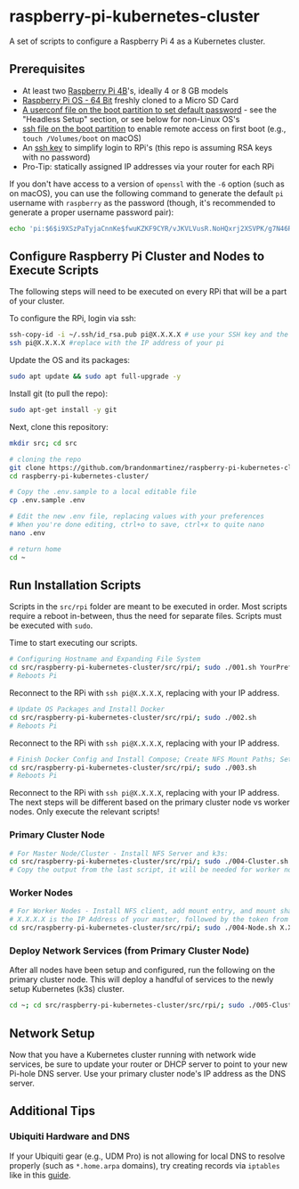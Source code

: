 # raspberry-pi-kubernetes-cluster

A set of scripts to configure a Raspberry Pi 4 as a Kubernetes cluster.

## Prerequisites

- At least two
  [Raspberry Pi 4B](https://www.raspberrypi.com/products/raspberry-pi-4-model-b/)'s,
  ideally 4 or 8 GB models
- [Raspberry Pi OS - 64 Bit](https://downloads.raspberrypi.org/raspios_lite_arm64/images/)
  freshly cloned to a Micro SD Card
- [A userconf file on the boot partition to set default password](https://www.raspberrypi.com/news/raspberry-pi-bullseye-update-april-2022/) -
  see the "Headless Setup" section, or see below for non-Linux OS's
- [ssh file on the boot partition](https://www.raspberrypi.com/documentation/computers/configuration.html#ssh-or-ssh-txt)
  to enable remote access on first boot (e.g., `touch /Volumes/boot` on macOS)
- An [ssh key](https://www.ssh.com/academy/ssh/keygen) to simplify login to
  RPi's (this repo is assuming RSA keys with no password)
- Pro-Tip: statically assigned IP addresses via your router for each RPi

If you don't have access to a version of `openssl` with the `-6` option (such as
on macOS), you can use the following command to generate the default `pi`
username with `raspberry` as the password (though, it's recommended to generate
a proper username password pair):

```sh
echo 'pi:$6$i9XSzPaTyjaCnnKe$fwuKZKF9CYR/vJKVLVusR.NoHQxrj2XSVPK/g7N46RzSaB/9oNmxMXIC3uLIEGV.qg8MYmuJIFAL4ymF4YLeP.' > /Volumes/boot/userconf
```

## Configure Raspberry Pi Cluster and Nodes to Execute Scripts

The following steps will need to be executed on every RPi that will be a part of
your cluster.

To configure the RPi, login via ssh:

```sh
ssh-copy-id -i ~/.ssh/id_rsa.pub pi@X.X.X.X # use your SSH key and the IP of the pi
ssh pi@X.X.X.X #replace with the IP address of your pi
```

Update the OS and its packages:

```sh
sudo apt update && sudo apt full-upgrade -y
```

Install git (to pull the repo):

```sh
sudo apt-get install -y git
```

Next, clone this repository:

```sh
mkdir src; cd src

# cloning the repo
git clone https://github.com/brandonmartinez/raspberry-pi-kubernetes-cluster.git
cd raspberry-pi-kubernetes-cluster/

# Copy the .env.sample to a local editable file
cp .env.sample .env

# Edit the new .env file, replacing values with your preferences
# When you're done editing, ctrl+o to save, ctrl+x to quite nano
nano .env

# return home
cd ~
```

## Run Installation Scripts

Scripts in the `src/rpi` folder are meant to be executed in order. Most scripts
require a reboot in-between, thus the need for separate files. Scripts must be
executed with `sudo`.

Time to start executing our scripts.

```sh
# Configuring Hostname and Expanding File System
cd src/raspberry-pi-kubernetes-cluster/src/rpi/; sudo ./001.sh YourPreferredHostNameForThePi YourPreferredPasswordForThePiUserAccount
# Reboots Pi
```

Reconnect to the RPi with `ssh pi@X.X.X.X`, replacing with your IP address.

```sh
# Update OS Packages and Install Docker
cd src/raspberry-pi-kubernetes-cluster/src/rpi/; sudo ./002.sh
# Reboots Pi
```

Reconnect to the RPi with `ssh pi@X.X.X.X`, replacing with your IP address.

```sh
# Finish Docker Config and Install Compose; Create NFS Mount Paths; Setup Boot Options
cd src/raspberry-pi-kubernetes-cluster/src/rpi/; sudo ./003.sh
# Reboots Pi
```

Reconnect to the RPi with `ssh pi@X.X.X.X`, replacing with your IP address. The
next steps will be different based on the primary cluster node vs worker nodes.
Only execute the relevant scripts!

### Primary Cluster Node

```sh
# For Master Node/Cluster - Install NFS Server and k3s:
cd src/raspberry-pi-kubernetes-cluster/src/rpi/; sudo ./004-Cluster.sh
# Copy the output from the last script, it will be needed for worker nodes
```

### Worker Nodes

```sh
# For Worker Nodes - Install NFS client, add mount entry, and mount share; install k3s worker node
# X.X.X.X is the IP Address of your master, followed by the token from k3s:
cd src/raspberry-pi-kubernetes-cluster/src/rpi/; sudo ./004-Node.sh X.X.X.X "Token from 004-Cluster"
```

### Deploy Network Services (from Primary Cluster Node)

After all nodes have been setup and configured, run the following on the primary
cluster node. This will deploy a handful of services to the newly setup
Kubernetes (k3s) cluster.

```sh
cd ~; cd src/raspberry-pi-kubernetes-cluster/src/rpi/; sudo ./005-Cluster.sh
```

## Network Setup

Now that you have a Kubernetes cluster running with network wide services, be
sure to update your router or DHCP server to point to your new Pi-hole DNS
server. Use your primary cluster node's IP address as the DNS server.

## Additional Tips

### Ubiquiti Hardware and DNS

If your Ubiquiti gear (e.g., UDM Pro) is not allowing for local DNS to resolve
properly (such as `*.home.arpa` domains), try creating records via `iptables`
like in this
[guide](https://scotthelme.co.uk/catching-and-dealing-with-naughty-devices-on-my-home-network-v2/).
